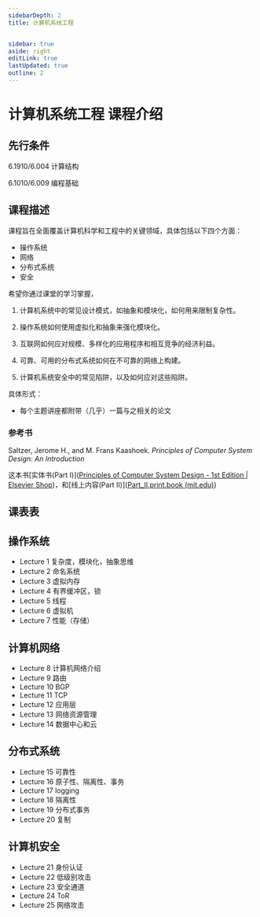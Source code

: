 ```yaml
---
sidebarDepth: 2
title: 计算机系统工程


sidebar: true
aside: right
editLink: true
lastUpdated: true
outline: 2
---
```


# 计算机系统工程 课程介绍
## 先行条件

6.1910/6.004 计算结构

6.1010/6.009 编程基础

## 课程描述

课程旨在全面覆盖计算机科学和工程中的关键领域，具体包括以下四个方面：

- 操作系统
- 网络
- 分布式系统
- 安全

希望你通过课堂的学习掌握，

1. 计算机系统中的常见设计模式，如抽象和模块化，如何用来限制复杂性。

2. 操作系统如何使用虚拟化和抽象来强化模块化。

3. 互联网如何应对规模、多样化的应用程序和相互竞争的经济利益。

4. 可靠、可用的分布式系统如何在不可靠的网络上构建。

5. 计算机系统安全中的常见陷阱，以及如何应对这些陷阱。

具体形式：

- 每个主题讲座都附带（几乎）一篇与之相关的论文

### 参考书

Saltzer, Jerome H., and M. Frans Kaashoek. *Principles of Computer System Design: An Introduction*

这本书[实体书(Part I)]([Principles of Computer System Design - 1st Edition | Elsevier Shop](https://shop.elsevier.com/books/principles-of-computer-system-design/saltzer/978-0-12-374957-4))，和[线上内容(Part II)]([Part_II.print.book (mit.edu)](https://ocw.mit.edu/courses/res-6-004-principles-of-computer-system-design-an-introduction-spring-2009/e962408d900226fef264fd1cd1b81468_part_ii_open_5_0.pdf))


## 课表表
## 操作系统
- Lecture 1 复杂度，模块化，抽象思维
- Lecture 2 命名系统
- Lecture 3 虚拟内存
- Lecture 4 有界缓冲区，锁
- Lecture 5 线程
- Lecture 6 虚拟机
- Lecture 7 性能（存储）
## 计算机网络
- Lecture 8 计算机网络介绍
- Lecture 9 路由
- Lecture 10 BGP
- Lecture 11 TCP
- Lecture 12 应用层
- Lecture 13 网络资源管理
- Lecture 14 数据中心和云
## 分布式系统
- Lecture 15 可靠性
- Lecture 16 原子性、隔离性、事务
- Lecture 17 logging
- Lecture 18 隔离性
- Lecture 19 分布式事务
- Lecture 20 复制
## 计算机安全
- Lecture 21 身份认证
- Lecture 22 低级别攻击
- Lecture 23 安全通道
- Lecture 24 ToR
- Lecture 25 网络攻击